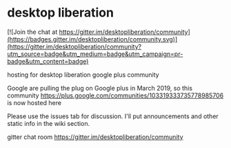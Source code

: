 # desktop liberation

[![Join the chat at https://gitter.im/desktopliberation/community](https://badges.gitter.im/desktopliberation/community.svg)](https://gitter.im/desktopliberation/community?utm_source=badge&utm_medium=badge&utm_campaign=pr-badge&utm_content=badge)

hosting for desktop liberation google plus community

Google are pulling the plug on Google plus in March 2019, so this community https://plus.google.com/communities/103319333735778985706 is now hosted here

Please use the issues tab for discussion. I'll put announcements and other static info in the wiki section.

gitter chat room
https://gitter.im/desktopliberation/community

